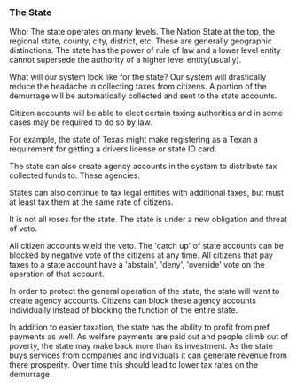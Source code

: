 
### The State



Who: The state operates on many levels. The Nation State at the top, the regional state, county, city, district, etc. These are generally geographic distinctions. The state has the power of rule of law and a lower level entity cannot supersede the authority of a higher level entity(usually).



What will our system look like for the state? Our system will drastically reduce the headache in collecting taxes from citizens. A portion of the demurrage will be automatically collected and sent to the state accounts.



Citizen accounts will be able to elect certain taxing authorities and in some cases may be required to do so by law.



For example, the state of Texas might make registering as a Texan a requirement for getting a drivers license or state ID card.



The state can also create agency accounts in the system to distribute tax collected funds to. These agencies.



States can also continue to tax legal entities with additional taxes, but must at least tax them at the same rate of citizens.



It is not all roses for the state. The state is under a new obligation and threat of veto.



All citizen accounts wield the veto. The 'catch up' of state accounts can be blocked by negative vote of the citizens at any time. All citizens that pay taxes to a state account have a 'abstain', 'deny', 'override' vote on the operation of that account.



In order to protect the general operation of the state, the state will want to create agency accounts. Citizens can block these agency accounts individually instead of blocking the function of the entire state.



In addition to easier taxation, the state has the ability to profit from pref payments as well. As welfare payments are paid out and people climb out of poverty, the state may make back more than its investment. As the state buys services from companies and individuals it can generate revenue from there prosperity. Over time this should lead to lower tax rates on the demurrage.






